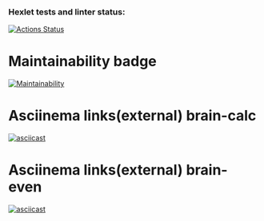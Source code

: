 ### Hexlet tests and linter status:
[![Actions Status](https://github.com/korifei071987/python-project-49/actions/workflows/hexlet-check.yml/badge.svg)](https://github.com/korifei071987/python-project-49/actions)

# Maintainability badge
[![Maintainability](https://api.codeclimate.com/v1/badges/7afff18369a981ffb91b/maintainability)](https://codeclimate.com/github/korifei071987/python-project-49/maintainability)

# Asciinema links(external) brain-calc
[![asciicast](https://asciinema.org/a/NxcgqVRsTdckoiX8WGpct3ZWZ.svg)](https://asciinema.org/a/NxcgqVRsTdckoiX8WGpct3ZWZ)

# Asciinema links(external) brain-even
[![asciicast](https://asciinema.org/a/hspmgDWgkJctexdWSB8wMnFqq.svg)](https://asciinema.org/a/hspmgDWgkJctexdWSB8wMnFqq)
